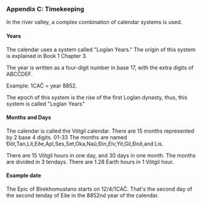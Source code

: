 ### Appendix C: Timekeeping

In the river valley, a complex combination of calendar systems is used.

#### Years
The calendar uses a system called "Loglan Years." The origin of this system is explained in Book 1 Chapter 3.

The year is written as a four-digit number in base 17, with the extra digits of ABCĈDEF.

Example: 1CAĈ = year 8852.

The epoch of this system is the rise of the first Loglan dynasty, thus, this system is called "Loglan Years"

#### Months and Days
The calendar is called the Vötgil calendar. There are 15 months represented by 2 base 4 digits. 01-33 The months are named Ðöt,Tan,Lit,Eðe,Apl,Ses,Set,Oka,Naŭ,Ðin,Elv,Yit,Gil,Ðoð,and Lis.

There are 15 Vötgil hours in one day, and 30 days in one month. The months are divided in 3 tendays. There are 1.28 Earth hours in 1 Vötgil hour.

#### Example date
The Epic of Birekhomustano starts on 12/4/1CAĈ. That's the second day of the second tenday of Eðe in the 8852nd year of the calendar.

